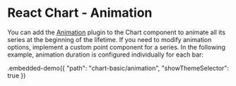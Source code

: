 # React Chart - Animation

You can add the [Animation](../reference/animation.md) plugin to the Chart component to animate all its series at the beginning of the lifetime. If you need to modify animation options, implement a custom point component for a series. In the following example, animation duration is configured individually for each bar:

.embedded-demo({ "path": "chart-basic/animation", "showThemeSelector": true })
